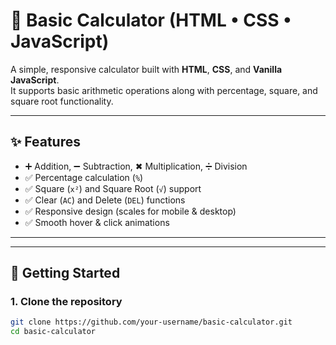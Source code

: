 # 🧮 Basic Calculator (HTML • CSS • JavaScript)

A simple, responsive calculator built with **HTML**, **CSS**, and **Vanilla JavaScript**.  
It supports basic arithmetic operations along with percentage, square, and square root functionality.  

---

## ✨ Features
- ➕ Addition, ➖ Subtraction, ✖ Multiplication, ➗ Division  
- ✅ Percentage calculation (`%`)  
- ✅ Square (`x²`) and Square Root (`√`) support  
- ✅ Clear (`AC`) and Delete (`DEL`) functions  
- ✅ Responsive design (scales for mobile & desktop)  
- ✅ Smooth hover & click animations  

---


---

## 🚀 Getting Started

### 1. Clone the repository
```bash
git clone https://github.com/your-username/basic-calculator.git
cd basic-calculator

